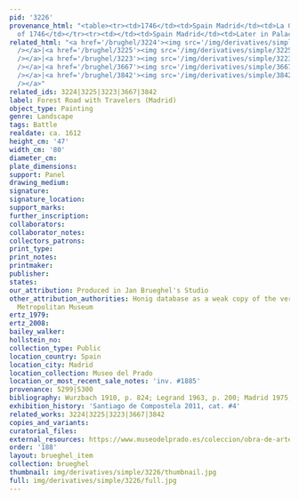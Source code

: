 ```yaml
---
pid: '3226'
provenance_html: "<table><tr><td>1746</td><td>Spain Madrid</td><td>La Granja Inventory
  of 1746</td></tr><tr><td></td><td>Spain Madrid</td><td>Later in Palacio de Aranjuez</td></tr></table>"
related_html: "<a href='/brughel/3224'><img src='/img/derivatives/simple/3224/thumbnail.jpg'
  /></a>|<a href='/brughel/3225'><img src='/img/derivatives/simple/3225/thumbnail.jpg'
  /></a>|<a href='/brughel/3223'><img src='/img/derivatives/simple/3223/thumbnail.jpg'
  /></a>|<a href='/brughel/3667'><img src='/img/derivatives/simple/3667/thumbnail.jpg'
  /></a>|<a href='/brughel/3842'><img src='/img/derivatives/simple/3842/thumbnail.jpg'
  /></a>"
related_ids: 3224|3225|3223|3667|3842
label: Forest Road with Travelers (Madrid)
object_type: Painting
genre: Landscape
tags: Battle
realdate: ca. 1612
height_cm: '47'
width_cm: '80'
diameter_cm: 
plate_dimensions: 
support: Panel
drawing_medium: 
signature: 
signature_location: 
support_marks: 
further_inscription: 
collaborators: 
collaborator_notes: 
collectors_patrons: 
print_type: 
print_notes: 
printmaker: 
publisher: 
states: 
our_attribution: Produced in Jan Brueghel's Studio
other_attribution_authorities: Honig database as a weak copy of the version in the
  Metropolitan Museum
ertz_1979: 
ertz_2008: 
bailey_walker: 
hollstein_no: 
collection_type: Public
location_country: Spain
location_city: Madrid
location_collection: Museo del Prado
location_or_most_recent_sale_notes: 'inv. #1885'
provenance: 5299|5300
bibliography: Wurzbach 1910, p. 824; Legrand 1963, p. 200; Madrid 1975, p. 58
exhibition_history: 'Santiago de Compostela 2011, cat. #4'
related_works: 3224|3225|3223|3667|3842
copies_and_variants: 
curatorial_files: 
external_resources: https://www.museodelprado.es/coleccion/obra-de-arte/bosque-con-carretas-atravesando-un-arroyo-y/1ce44a87-f8e3-41f1-8526-2f4a05b0e43b
order: '188'
layout: brueghel_item
collection: brueghel
thumbnail: img/derivatives/simple/3226/thumbnail.jpg
full: img/derivatives/simple/3226/full.jpg
---
```

